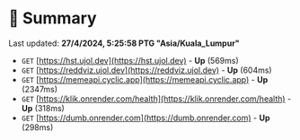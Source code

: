 # 📖 Summary
Last updated: **27/4/2024, 5:25:58 PTG "Asia/Kuala_Lumpur"**

- `GET` [https://hst.ujol.dev](https://hst.ujol.dev) - **Up** (569ms)
- `GET` [https://reddviz.ujol.dev](https://reddviz.ujol.dev) - **Up** (604ms)
- `GET` [https://memeapi.cyclic.app](https://memeapi.cyclic.app) - **Up** (2347ms)
- `GET` [https://klik.onrender.com/health](https://klik.onrender.com/health) - **Up** (318ms)
- `GET` [https://dumb.onrender.com](https://dumb.onrender.com) - **Up** (298ms)
